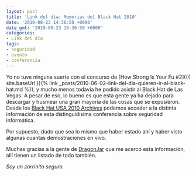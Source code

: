 ```yaml
---
layout: post
title: 'Link del día: Memorias del Black Hat 2010'
date: '2010-08-23 14:36:50 +0000'
date_gmt: '2010-08-23 16:36:50 +0000'
categories:
- Link del día
tags:
- seguridad
- evento
- conferencia
---
```


Yo no tuve ninguna suerte con el concurso de [How Strong Is Your Fu #2]({{ site.baseUrl }}{% link _posts/2010-06-02-link-del-dia-quieren-ir-al-black-hat.md %}), y mucho menos todavía he podido asistir al Black Hat de Las Vegas. A pesar de eso, lo bueno es que esta gente ya ha dejado para descargar y husmear una gran mayoría de las cosas que se expusieron. Desde los [Black Hat USA 2010 Archives](https://www.blackhat.com/html/bh-us-10/bh-us-10-archives.html) podemos acceder a la distinta información de esta distinguidísima conferencia sobre seguridad informática.

Por supuesto, dudo que sea lo mismo que haber estado ahí y haber visto algunas cuantas demostraciones en vivo.

Muchas gracias a la gente de [DragonJar](http://feedproxy.google.com/~r/dragonjar/pKru/~3/pH9diGMH8Es/memorias-del-black-hat-usa-2010.xhtml) que me acercó esta información, allí tienen un listado de todo también.

_Soy un zorrinito seguro._
